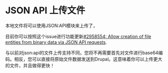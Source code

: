 JSON API 上传文件
=============

本地文件将可以使用JSON:API模块来上传了，

目前你可以按照这个issue进行功能更新[#2958554: Allow creation of file entities from binary data via JSON API requests](https://www.drupal.org/project/jsonapi/issues/2958554).

与以前对json:api的文件上传支持不同，您将不再需要首先对文件进行base64编码。相反，您可以直接将原始文件数据发送到Drupal。这意味着你可以上传更大的文件，并且做得更快！